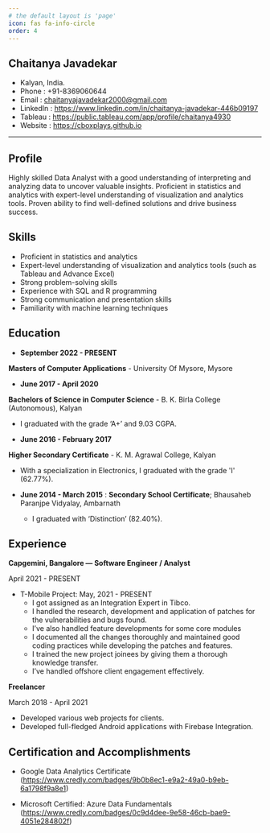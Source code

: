 ```yaml
---
# the default layout is 'page'
icon: fas fa-info-circle
order: 4
---
```


## Chaitanya Javadekar

- Kalyan, India.
- Phone : +91-8369060644
- Email : chaitanyajavadekar2000@gmail.com
- LinkedIn : https://www.linkedin.com/in/chaitanya-javadekar-446b09197
- Tableau : https://public.tableau.com/app/profile/chaitanya4930
- Website : https://cboxplays.github.io

-----------------------------------------------------------------------

## Profile

Highly skilled Data Analyst with a good understanding of interpreting and analyzing data to uncover valuable insights. Proficient in statistics and analytics with expert-level understanding of visualization and analytics tools. Proven ability to find well-defined solutions and drive business success.

## Skills

* Proficient in statistics and analytics
* Expert-level understanding of visualization and analytics tools (such as Tableau and Advance Excel)
* Strong problem-solving skills
* Experience with SQL and R programming
* Strong communication and presentation skills
* Familiarity with machine learning techniques

## Education
* **September 2022 - PRESENT**

**Masters of Computer Applications** - University Of Mysore, Mysore

* **June 2017 - April 2020**

**Bachelors of Science in Computer Science** - B. K. Birla College (Autonomous), Kalyan

  * I graduated with the grade ‘A+’ and 9.03 CGPA.
	
* **June 2016 - February 2017**

**Higher Secondary Certificate** - K. M. Agrawal College, Kalyan

  * With a specialization in Electronics, I graduated with the grade 'I' (62.77%).
	
* **June 2014 - March 2015**
:	**Secondary School Certificate**; Bhausaheb Paranjpe Vidyalay, Ambarnath

  * I graduated with ‘Distinction’ (82.40%).


## Experience
**Capgemini, Bangalore — Software Engineer / Analyst**

April 2021 - PRESENT
	
*	T-Mobile Project: May, 2021 - PRESENT
	* I got assigned as an Integration Expert in Tibco.
	* I handled the research, development and application of patches for the vulnerabilities and bugs found.
	* I’ve also handled feature developments for some core modules
	* I documented all the changes thoroughly and maintained good coding practices while developing the patches and features.
	* I trained the new project joinees by giving them a thorough knowledge transfer.
	* I’ve handled offshore client engagement effectively.

**Freelancer**

March 2018 - April 2021

* Developed various web projects for clients.
* Developed full-fledged Android applications with Firebase Integration.


## Certification and Accomplishments
* Google Data Analytics Certificate (https://www.credly.com/badges/9b0b8ec1-e9a2-49a0-b9eb-6a1798f9a8e1)

* Microsoft Certified: Azure Data Fundamentals (https://www.credly.com/badges/0c9d4dee-9e58-46cb-bae9-4051e284802f)
